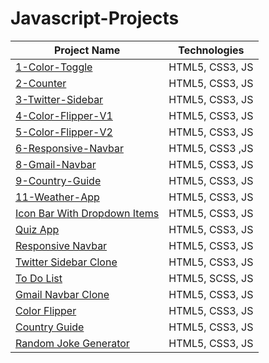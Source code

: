 # Javascript-Projects

| Project Name | Technologies |
|-----------|------------|
| [1-Color-Toggle](https://peppy-salmiakki-439d32.netlify.app/)   | HTML5, CSS3, JS |
| [2-Counter](https://667beef08f2f1b1b8fddcd34--verdant-pony-7200ac.netlify.app/) | HTML5, CSS3, JS |
| [3-Twitter-Sidebar](https://667bfe603ba87736427743ba--aquamarine-hotteok-4b40b2.netlify.app/)   | HTML5, CSS3, JS |
| [4-Color-Flipper-V1](https://667c0ead66edd0d5ba153fba--deft-marshmallow-8b5eab.netlify.app/) | HTML5, CSS3, JS |
| [5-Color-Flipper-V2](https://667c132e3ba8774c15774001--jocular-cascaron-8cda44.netlify.app/) | HTML5, CSS3, JS |
| [6-Responsive-Navbar](https://667c10f97f82134a1775af3f--coruscating-crumble-e41946.netlify.app/) | HTML5, CSS3 ,JS |
| [8-Gmail-Navbar](https://delightful-biscochitos-4d2983.netlify.app/) | HTML5, CSS3, JS |
| [9-Country-Guide](https://668517722197d5c9cd54b171--willowy-stardust-79b475.netlify.app/) | HTML5, CSS3, JS
| [11-Weather-App](https://66851d71683e17d164993634--willowy-sprite-8e0f46.netlify.app/) | HTML5, CSS3, JS |
| [Icon Bar With Dropdown Items](https://sensational-llama-635cf4.netlify.app)   | HTML5, CSS3, JS |
| [Quiz App](https://majestic-gingersnap-64dcdc.netlify.app)   | HTML5, CSS3, JS |
| [Responsive Navbar](https://dynamic-sherbet-99d8cd.netlify.app)   | HTML5, CSS3, JS |
| [Twitter Sidebar Clone](https://profound-bienenstitch-b9df55.netlify.app)   | HTML5, CSS3, JS |
| [To Do List](https://starlit-zabaione-436c87.netlify.app)   | HTML5, SCSS, JS |
| [Gmail Navbar Clone](https://admirable-custard-fa5354.netlify.app)  | HTML5, CSS3, JS |
| [Color Flipper](https://splendid-halva-117029.netlify.app)  | HTML5, CSS3, JS |
| [Country Guide](https://classy-malasada-2f3876.netlify.app)  | HTML5, CSS3, JS |
| [Random Joke Generator](https://guileless-stardust-47789c.netlify.app)  | HTML5, CSS3, JS |

